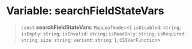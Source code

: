 # Variable: searchFieldStateVars

> `const` **searchFieldStateVars**: `MapLeafNodes`\<\{ `isDisabled`: `string`; `isEmpty`: `string`; `isInvalid`: `string`; `isReadOnly`: `string`; `isRequired`: `string`; `size`: `string`; `variant`: `string`; \}, `CSSVarFunction`\>
